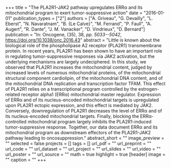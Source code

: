 +++
title = "The PLA2R1-JAK2 pathway upregulates ERRα and its mitochondrial program to exert tumor-suppressive action"
date = "2016-01-01"
publication_types = ["2"]
authors = ["A. Griveau", "G. Devailly", "L. Eberst", "N. Navaratnam", "B. {Le Calve}", "M. Ferrand", "P. Faull", "A. Augert", "R. Dante", "J. M. Vanacker", "D. Vindrieux", "D. Bernard"]
publication = "In: Oncogene, (35), 38, _pp. 5033--5042_, https://doi.org/10.1038/onc.2016.43"
abstract = "Little is known about the biological role of the phospholipase A2 receptor (PLA2R1) transmembrane protein. In recent years, PLA2R1 has been shown to have an important role in regulating tumor-suppressive responses via JAK2 activation, but the underlying mechanisms are largely undeciphered. In this study, we observed that PLA2R1 increases the mitochondrial content, judged by increased levels of numerous mitochondrial proteins, of the mitochondrial structural component cardiolipin, of the mitochondrial DNA content, and of the mitochondrial DNA replication and transcription factor TFAM. This effect of PLA2R1 relies on a transcriptional program controlled by the estrogen-related receptor alpha1 (ERRα) mitochondrial master regulator. Expression of ERRα and of its nucleus-encoded mitochondrial targets is upregulated upon PLA2R1 ectopic expression, and this effect is mediated by JAK2. Conversely, downregulation of PLA2R1 decreases the level of ERRα and of its nucleus-encoded mitochondrial targets. Finally, blocking the ERRα-controlled mitochondrial program largely inhibits the PLA2R1-induced tumor-suppressive response. Together, our data document ERRα and its mitochondrial program as downstream effectors of the PLA2R1-JAK2 pathway leading to oncosuppression."
abstract_short = ""
image_preview = ""
selected = false
projects = []
tags = []
url_pdf = ""
url_preprint = ""
url_code = ""
url_dataset = ""
url_project = ""
url_slides = ""
url_video = ""
url_poster = ""
url_source = ""
math = true
highlight = true
[header]
image = ""
caption = ""
+++

